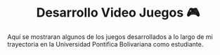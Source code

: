 <h1 align="center">Desarrollo Video Juegos 🎮 </h1>


Aquí se mostraran algunos de los juegos desarrollados a lo largo de mi trayectoria en la Universidad Pontifica Bolivariana como estudiante.
